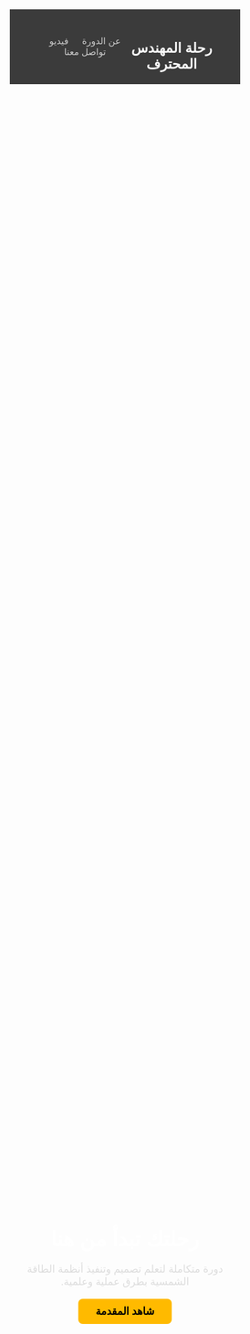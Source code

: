 <html lang="ar" dir="rtl">
<head>
  <meta charset="UTF-8" />
  <meta name="viewport" content="width=device-width, initial-scale=1.0" />
  <title>رحلة المهندس المحترف</title>
  <link href="https://fonts.googleapis.com/css2?family=Cairo:wght@400;700&display=swap" rel="stylesheet" />
  <style>
    * {
      margin: 0;
      padding: 0;
      box-sizing: border-box;
      font-family: 'Cairo', sans-serif;
    }

    body {
      background: linear-gradient(to right, #0f0f0f, #1c1c1c);
      color: #ffffff;
      line-height: 1.6;
    }

    header {
      padding: 20px 40px;
      background-color: #111111d0;
      display: flex;
      justify-content: space-between;
      align-items: center;
      border-bottom: 1px solid #333;
    }

    header h1 {
      font-size: 24px;
      color: #f9f9f9;
    }

    nav a {
      color: #ccc;
      text-decoration: none;
      margin-left: 20px;
      font-size: 16px;
      transition: color 0.3s;
    }

    nav a:hover {
      color: #ffffff;
    }

    .hero {
      position: relative;
      background-image: url('Images/hero.png');
      background-size: cover;
      background-position: center;
      height: 100vh;
      display: flex;
      align-items: center;
      justify-content: center;
      text-align: center;
    }

    .hero::after {
      content: '';
      position: absolute;
      top: 0; left: 0;
      width: 100%; height: 100%;
      background-color: rgba(0,0,0,0.6);
      z-index: 1;
    }

    .hero-content {
      position: relative;
      z-index: 2;
      max-width: 800px;
      padding: 20px;
    }

    .hero h2 {
      font-size: 36px;
      margin-bottom: 20px;
      color: #ffffff;
    }

    .hero p {
      font-size: 18px;
      color: #dddddd;
      margin-bottom: 30px;
    }

    .hero a.button {
      padding: 12px 30px;
      background-color: #ffba00;
      color: #000;
      font-weight: bold;
      border: none;
      border-radius: 8px;
      text-decoration: none;
      font-size: 18px;
      transition: background-color 0.3s;
    }

    .hero a.button:hover {
      background-color: #ffaa00;
    }

    #video {
      padding: 60px 20px;
      text-align: center;
    }

    footer {
      background-color: #101010;
      text-align: center;
      padding: 20px;
      color: #666;
      font-size: 14px;
      margin-top: 60px;
    }

    @media (max-width: 768px) {
      .hero h2 {
        font-size: 28px;
      }

      .hero p {
        font-size: 16px;
      }

      header {
        flex-direction: column;
        align-items: flex-start;
      }

      nav {
        margin-top: 10px;
      }
    }
  </style>
</head>
<body>

  <header>
    <h1>رحلة المهندس المحترف</h1>
    <nav>
      <a href="#about">عن الدورة</a>
      <a href="#video">فيديو</a>
      <a href="#contact">تواصل معنا</a>
    </nav>
  </header>

  <section class="hero">
    <div class="hero-content">
      <h2>رحلتك تبدأ من هنا</h2>
      <p>دورة متكاملة لتعلم تصميم وتنفيذ أنظمة الطاقة الشمسية بطرق عملية وعلمية.</p>
      <a href="#video" class="button">شاهد المقدمة</a>
    </div>
  </section>

  <section id="video">
    <h2 style="margin-bottom: 20px;">🎥 المحاضرة</h2>
    <iframe width="800" height="450" 
      src="https://www.youtube.com/embed/zW9ZX-SZKtE" 
      frameborder="0" allowfullscreen 
      style="max-width: 100%; border-radius: 12px;">
    </iframe>
  </section>

  <footer>
    &copy; 2025 جميع الحقوق محفوظة - رحلة المهندس المحترف
  </footer>

</body>
</html>
